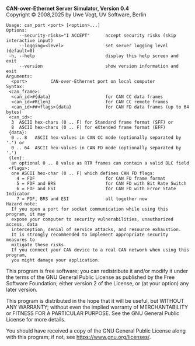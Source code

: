 __CAN-over-Ethernet Server Simulator, Version 0.4__ \
Copyright &copy; 2008,2025 by Uwe Vogt, UV Software, Berlin

```
Usage: can_port <port> [<option>...]
Options:
     --security-risks="I ACCEPT"      accept security risks (skip interactive input)
     --logging=<level>                set server logging level (default=0)
 -h, --help                           display this help screen and exit
     --version                        show version information and exit
Arguments:
  <port>         CAN-over-Ethernet port on local computer
Syntax:
 <can_frame>:
  <can_id>#{data}                     for CAN CC data frames
  <can_id>#R{len}                     for CAN CC remote frames
  <can_id>##<flags>{data}             for CAN FD data frames (up to 64 bytes)
 <can_id>:
  3  ASCII hex-chars (0 .. F) for Standard frame format (SFF) or
  8  ASCII hex-chars (0 .. F) for eXtended frame format (EFF)
 {data}:
  0 .. 8   ASCII hex-values in CAN CC mode (optionally separated by '.') or
  0 .. 64  ASCII hex-values in CAN FD mode (optionally separated by '.')
 {len}:
  an optional 0 .. 8 value as RTR frames can contain a valid DLC field
 <flags>:
  one ASCII hex-char (0 .. F) which defines CAN FD flags:
    4 = FDF                           for CAN FD frame format
    5 = FDF and BRS                   for CAN FD with Bit Rate Switch
    6 = FDF and ESI                   for CAN FD with Error State Indicator
    7 = FDF, BRS and ESI              all together now
Hazard note:
  If you open a port for socket communication while using this program, it may
  expose your computer to security vulnerabilities, unauthorized access, data
  interception, denial of service attacks, and resource exhaustion.
  It is strongly recommended to implement appropriate security measures to
  mitigate these risks.
  If you connect your CAN device to a real CAN network when using this program,
  you might damage your application.
```

This program is free software; you can redistribute it and/or modify
it under the terms of the GNU General Public License as published by
the Free Software Foundation; either version 2 of the License, or
(at your option) any later version.

This program is distributed in the hope that it will be useful,
but WITHOUT ANY WARRANTY; without even the implied warranty of
MERCHANTABILITY or FITNESS FOR A PARTICULAR PURPOSE.  See the
GNU General Public License for more details.

You should have received a copy of the GNU General Public License along
with this program; if not, see <https://www.gnu.org/licenses/>.
